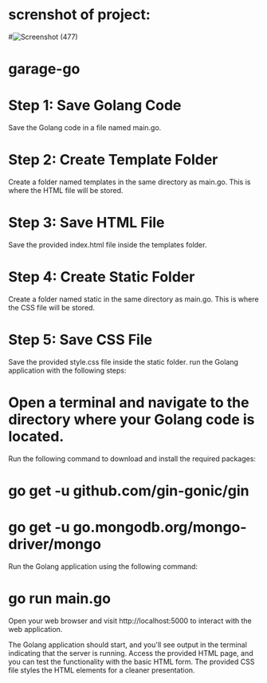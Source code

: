 # screnshot of project:

#![Screenshot (477)](https://github.com/nwnwnwt/garage-go/assets/76642739/aa85b85c-a21e-4b96-8ff5-ffc6f1a45d3a)
 
# garage-go

# Step 1: Save Golang Code
Save the Golang code in a file named main.go.

# Step 2: Create Template Folder
Create a folder named templates in the same directory as main.go. This is where the HTML file will be stored.

# Step 3: Save HTML File
Save the provided index.html file inside the templates folder.

# Step 4: Create Static Folder
Create a folder named static in the same directory as main.go. This is where the CSS file will be stored.

# Step 5: Save CSS File
Save the provided style.css file inside the static folder.
run the Golang application with the following steps:

# Open a terminal and navigate to the directory where your Golang code is located.

Run the following command to download and install the required packages:

# go get -u github.com/gin-gonic/gin
# go get -u go.mongodb.org/mongo-driver/mongo
Run the Golang application using the following command:

# go run main.go
Open your web browser and visit http://localhost:5000 to interact with the web application.

The Golang application should start, and you'll see output in the terminal indicating that the server is running. Access the provided HTML page, and you can test the functionality with the basic HTML form. The provided CSS file styles the HTML elements for a cleaner presentation.





